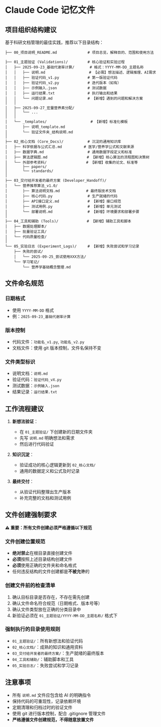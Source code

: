# Claude Code 记忆文件

## 项目组织结构建议

基于科研文档管理的最佳实践，推荐以下目录结构：

```
├── 00_项目说明_README.md              # 项目总览，解释目的、范围和使用方法

├── 01_主题验证 (Validations)/         # 核心验证和实验过程
│   ├── 2025-09-23_基础代谢率计算/       # 格式：YYYY-MM-DD_主题名称
│   │   ├── 说明.md                    # 【必需】想法描述、逻辑推理、AI需求
│   │   ├── 验证代码_v1.py             # 第一版验证代码
│   │   ├── 验证代码_v2.py             # 迭代版本（如有）
│   │   ├── 示例输入.json              # 测试数据
│   │   ├── 运行结果.txt               # 执行输出和结果
│   │   └── 问题记录.md                # 【新增】遇到的问题和解决方案
│   │
│   ├── 2025-09-27_宏量营养素分配/
│   │   └── ...
│   │
│   └── _templates/                    # 【新增】标准化模板
│       ├── 说明_template.md
│       └── 验证文件夹_结构说明.md
│
├── 02_核心文档 (Core_Docs)/           # 沉淀的通用知识库
│   ├── 科学依据与公式汇总.md          # 医学/营养学公式和文献来源
│   ├── 数据字典.md                    # 通用数据字段定义和标准
│   ├── 算法逻辑图.md                  # 【新增】核心算法的流程图和决策树
│   └── 外部参考资料/                  # 【新增】收集的论文、标准等
│       ├── papers/
│       └── standards/
│
├── 03_交付给开发者的最终方案 (Developer_Handoff)/
│   └── 营养推荐算法_v1.0/
│       ├── 算法说明文档.md            # 最终版技术文档
│       ├── 核心代码.py                # 生产就绪的代码
│       ├── API接口定义.md             # 【新增】接口规范
│       ├── 测试用例.py                # 【新增】单元测试
│       └── 部署说明.md                # 【新增】环境要求和部署步骤
│
├── 04_工具和辅助 (Tools)/             # 【新增】辅助工具和脚本
│   ├── 数据处理脚本/
│   ├── 批量验证工具/
│   └── 代码质量检查/
│
└── 05_实验日志 (Experiment_Logs)/     # 【新增】失败尝试和学习记录
    ├── 失败的尝试/
    │   └── 2025-09-25_尝试使用XXX方法/
    └── 学习笔记/
        └── 营养学基础概念整理.md
```

## 文件命名规范

### 日期格式
- 使用 `YYYY-MM-DD` 格式
- 例：`2025-09-23_基础代谢率计算`

### 版本控制
- 代码文件：`功能名_v1.py`, `功能名_v2.py`
- 文档文件：使用 git 版本控制，文件名保持不变

### 文件类型标识
- 说明文档：`说明.md`
- 验证代码：`验证代码_vX.py`
- 测试数据：`示例输入.json`
- 结果记录：`运行结果.txt`

## 工作流程建议

1. **新想法验证**：
   - 在 `01_主题验证/` 下创建新的日期文件夹
   - 先写 `说明.md` 明确想法和需求
   - 然后进行代码验证

2. **知识沉淀**：
   - 验证成功的核心逻辑更新到 `02_核心文档/`
   - 通用的数据定义和公式及时记录

3. **最终交付**：
   - 从验证代码整理出生产版本
   - 补充完整的文档和测试用例

## 文件创建强制要求

**⚠️ 重要：所有文件创建必须严格遵循以下规范**

### 文件创建位置规范
- **绝对禁止**在根目录直接创建文件
- **必须**按照上述目录结构创建文件
- **必须**使用正确的文件夹和命名格式
- 任何违反结构的文件创建都是**不被允许**的

### 创建文件前的检查清单
1. 确认目标目录是否存在，不存在需先创建
2. 确认文件命名符合规范（日期格式、版本号等）
3. 确认文件类型放在正确的分类目录中
4. 新验证必须在 `01_主题验证/YYYY-MM-DD_主题名称/` 格式下

### 强制执行的目录使用规则
- `01_主题验证/`：所有新想法和验证代码
- `02_核心文档/`：成熟的知识和通用资料
- `03_交付给开发者的最终方案/`：生产就绪的最终版本
- `04_工具和辅助/`：辅助脚本和工具
- `05_实验日志/`：失败尝试和学习记录

## 注意事项

- 所有 `说明.md` 文件应包含给 AI 的明确指令
- 保持代码的可重现性，记录依赖环境
- 定期清理和归档过时的验证文件
- 使用 git 进行版本控制，配合 .gitignore 管理文件
- **严格遵循文件创建规范，不得随意放置文件**